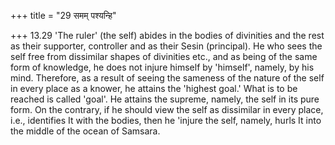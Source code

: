 +++
title = "29 समम् पश्यन्हि"

+++
13.29 'The ruler' (the self) abides in the bodies of divinities and the rest as their supporter, controller and as their Sesin (principal). He who sees the self free from dissimilar shapes of divinities etc., and as being of the same form of knowledge, he does not injure himself by
'himself', namely, by his mind. Therefore, as a result of seeing the sameness of the nature of the self in every place as a knower, he attains the 'highest goal.' What is to be reached is called 'goal'. He attains the supreme, namely, the self in its pure form. On the contrary,
if he should view the self as dissimilar in every place, i.e.,
identifies It with the bodies, then he 'injure the self, namely, hurls It into the middle of the ocean of Samsara.
